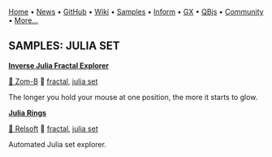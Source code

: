 [Home](https://qb64.com) • [News](../news.md) • [GitHub](https://github.com/QB64Official/qb64) • [Wiki](https://github.com/QB64Official/qb64/wiki) • [Samples](../samples.md) • [Inform](../inform.md) • [GX](../gx.md) • [QBjs](../qbjs.md) • [Community](../community.md) • [More...](../more.md)

## SAMPLES: JULIA SET

**[Inverse Julia Fractal Explorer](inverse-julia-fractal-explorer/index.md)**

[🐝 Zom-B](zom-b.md) 🔗 [fractal](fractal.md), [julia set](julia-set.md)

The longer you hold your mouse at one position, the more it starts to glow.

**[Julia Rings](julia-rings/index.md)**

[🐝 Relsoft](relsoft.md) 🔗 [fractal](fractal.md), [julia set](julia-set.md)

Automated Julia set explorer.
